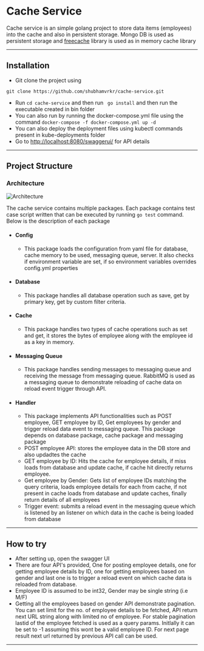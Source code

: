 # Cache Service

Cache service is an simple golang project to store data items (employees) into the cache and also in persistent storage. Mongo DB is used as persistent storage and [freecache](https://github.com/coocood/freecache) library is used as in memory cache library
________________________________________________________
## Installation

- Git clone the project using
```
git clone https://github.com/shubhamvrkr/cache-service.git
```
- Run
```` cd cache-service ````
and then run
````  go install ```` and then run the executable created in bin folder
- You can also run by running the docker-compose.yml file using the command
```` docker-compose -f docker-compose.yml up -d ````
- You can also deploy the deployment files using kubectl commands present in kube-deployments folder
- Go to [http://localhost:8080/swaggerui/]() for API details
_______________________________________________________

## Project Structure

### Architecture

![Architecture](docs/arch.png)

The cache service contains multiple packages. Each package contains test case script written that can be executed by running
```` go test ```` command. Below is the description of each package

- #### Config
   - This package loads the configuration from yaml file for database, cache memory to be used, messaging queue, server. It also checks if environment variable are set, if so environment variables overrides config.yml properties
- #### Database
    - This package handles all database operation such as save, get by primary key, get by custom filter criteria.
- #### Cache
    - This package handles two types of cache operations such as set and get, it stores the bytes of employee along with the employee id as a key in memory.
- #### Messaging Queue
    - This package handles sending messages to messaging queue and receiving the message from messaging queue. RabbitMQ is used as a messaging queue to demonstrate reloading of cache data on reload event trigger through API.
- #### Handler
  - This package implements API functionalities such as POST employee, GET employee by ID, Get employees by gender and trigger reload data event to messaging queue. This package depends on database package, cache package and messaging package
  - POST employee API: stores the employee data in the DB store and also updadtes the cache
  - GET employee by ID: Hits the cache for employee details, if miss loads from database and update cache, if cache hit directly returns employee.
  - Get employee by Gender: Gets list of employee IDs matching the query criteria, loads employee details for each from cache, if not present in cache loads from database and update caches, finally return details of all employees
  - Trigger event: submits a reload event in the messaging queue which is listened by an listener on which data in the cache is being loaded from database
 ________________________________________________________
## How to try

- After setting up, open the swagger UI
- There are four API's provided, One for posting employee details, one for getting employee details by ID, one for getting employees based on gender and last one is to trigger a reload event on which cache data is reloaded from database.
- Employee ID is assumed to be int32, Gender may be single string (i.e M/F)
- Getting all the employees based on gender API demonstrate pagination. You can set limit for the no. of employee details to be fetched, API return next URL string along with limited no of employee. For stable pagination lastid of the employee fetched is used as a query params. Initlally it can be set to -1 assuming this wont be a valid employee ID. For next page result next url returned by previous API call can be used.
 ________________________________________________________
